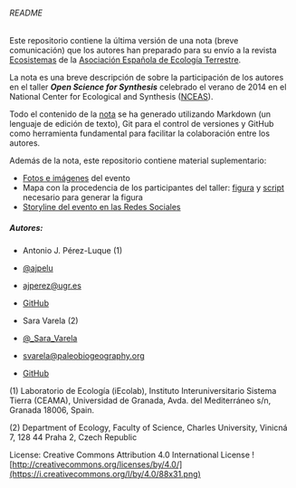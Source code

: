 ###### README

Este repositorio contiene la última versión de una nota (breve comunicación) que los autores han preparado para su envío a la revista [Ecosistemas](http://www.revistaecosistemas.net/) de la [Asociación Española de Ecología Terrestre](http://www.aeet.org/). 

La nota es una breve descripción de sobre la participación de los autores en el taller ***Open Science for Synthesis*** celebrado el verano de 2014 en el National Center for Ecological and Synthesis ([NCEAS](https://www.nceas.ucsb.edu/OSS)).

Todo el contenido de la [nota](https://github.com/ajpelu/nota_ECOSISTEMAS/blob/master/notaECO.md) se ha generado utilizando Markdown (un lenguaje de edición de texto), Git para el control de versiones y GitHub como herramienta fundamental para facilitar la colaboración entre los autores.

Además de la nota, este repositorio contiene material suplementario: 

* [Fotos e imágenes](https://github.com/ajpelu/nota_ECOSISTEMAS/tree/master/images) del evento
* Mapa con la procedencia de los participantes del taller: [figura](https://raw.githubusercontent.com/ajpelu/nota_ECOSISTEMAS/master/map_participants_OSS_files/figure-markdown_github/mapPlot.png) y [script](https://github.com/ajpelu/nota_ECOSISTEMAS/blob/master/map_participants_OSS.md) necesario para generar la figura
* [Storyline del evento en las Redes Sociales](http://sfy.co/epA3)


##### Autores:

* Antonio J. Pérez-Luque (1)
 * [@ajpelu](https://twitter.com/ajpelu)
 * [ajperez@ugr.es](mailto:ajperez@ugr.es)
 * [GitHub](https://github.com/ajpelu/)
	
* Sara Varela (2)
 * [@_Sara_Varela](https://twitter.com/_Sara_Varela)
 * [svarela@paleobiogeography.org](mailto:svarela@paleobiogeography.org)
 * [GitHub](https://github.com/SaraVarela)

(1) Laboratorio de Ecología (iEcolab), Instituto Interuniversitario Sistema Tierra (CEAMA), Universidad de Granada, Avda. del Mediterráneo s/n, Granada 18006, Spain.

(2) Department of Ecology, Faculty of Science, Charles University, Vinicná 7, 128 44 Praha 2, Czech Republic


License: Creative Commons Attribution 4.0 International License
![http://creativecommons.org/licenses/by/4.0/](https://i.creativecommons.org/l/by/4.0/88x31.png)

